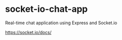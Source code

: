 # socket-io-chat-app
Real-time chat application using Express and Socket.io

https://socket.io/docs/
